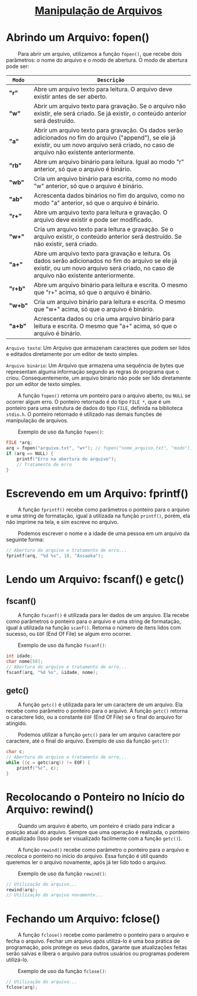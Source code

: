 <h1 align="center" style="text-decoration: underline; font-weight: bold;"> Manipulação de Arquivos </h1>


# Abrindo um Arquivo: fopen()
&emsp;&emsp; Para abrir um arquivo, utilizamos a função `fopen()`, que recebe dois parâmetros: o nome do arquivo e o modo de abertura. O modo de abertura pode ser:

| `Modo`     | `Descrição` |
| ---------- | ----------- |
| **"r"**    | Abre um arquivo texto para leitura. O arquivo deve existir antes de ser aberto. |
| **"w"**    | Abrir um arquivo texto para gravação. Se o arquivo não existir, ele será criado. Se já existir, o conteúdo anterior será destruído. |
| **"a"**    | Abrir um arquivo texto para gravação. Os dados serão adicionados no fim do arquivo ("append"), se ele já existir, ou um novo arquivo será criado, no caso de arquivo não existente anteriormente. |
| **"rb"**   | Abre um arquivo binário para leitura. Igual ao modo "r" anterior, só que o arquivo é binário. |
| **"wb"**   | Cria um arquivo binário para escrita, como no modo "w" anterior, só que o arquivo é binário. |
| **"ab"**   | Acrescenta dados binários no fim do arquivo, como no modo "a" anterior, só que o arquivo é binário. |
| **"r+"**   | Abre um arquivo texto para leitura e gravação. O arquivo deve existir e pode ser modificado. |
| **"w+"**   | Cria um arquivo texto para leitura e gravação. Se o arquivo existir, o conteúdo anterior será destruído. Se não existir, será criado. |
| **"a+"**   | Abre um arquivo texto para gravação e leitura. Os dados serão adicionados no fim do arquivo se ele já existir, ou um novo arquivo será criado, no caso de arquivo não existente anteriormente. |
| **"r+b"**  | Abre um arquivo binário para leitura e escrita. O mesmo que "r+" acima, só que o arquivo é binário. |
| **"w+b"**  | Cria um arquivo binário para leitura e escrita. O mesmo que "w+" acima, só que o arquivo é binário. |
| **"a+b"**  | Acrescenta dados ou cria uma arquivo binário para leitura e escrita. O mesmo que "a+" acima, só que o arquivo é binário. |

`Arquivo texto`: Um Arquivo que armazenam caracteres que podem ser lidos e editados diretamente por um editor de texto simples.

`Arquivo binário`: Um Arquivo que armazena uma sequência de bytes que representam alguma informação segundo as regras do programa que o criou. Consequentemente, um arquivo binário não pode ser lido diretamente por um editor de texto simples.

&emsp;&emsp; A função `fopen()` retorna um ponteiro para o arquivo aberto, ou `NULL` se ocorrer algum erro. O ponteiro retornado é do tipo `FILE *`, que é um ponteiro para uma estrutura de dados do tipo `FILE`, definida na biblioteca `stdio.h`. O ponteiro retornado é utilizado nas demais funções de manipulação de arquivos.

&emsp;&emsp; Exemplo de uso da função `fopen()`:
~~~c
FILE *arq;
arq = fopen("arquivo.txt", "w+"); // fopen("nome_arquivo.txt", "modo");
if (arq == NULL) {
    printf("Erro na abertura do arquivo");
    // Tratamento de erro
}
~~~



# Escrevendo em um Arquivo: fprintf()
&emsp;&emsp; A função `fprintf()` recebe como parâmetros o ponteiro para o arquivo e uma string de formatação, igual à utilizada na função `printf()`, porém, ela não imprime na tela, e sim escreve no arquivo.

&emsp;&emsp; Podemos escrever o nome e a idade de uma pessoa em um arquivo da seguinte forma:
~~~c
// Abertura do arquivo e tratamento de erro...
fprintf(arq, "%d %s", 18, "Assaoka");
~~~



# Lendo um Arquivo: fscanf() e getc()
## fscanf()
&emsp;&emsp; A função `fscanf()` é utilizada para ler dados de um arquivo. Ela recebe como parâmetros o ponteiro para o arquivo e uma string de formatação, igual à utilizada na função `scanf()`. Retorna o número de itens lidos com sucesso, ou `EOF` (End Of File) se algum erro ocorrer.

&emsp;&emsp; Exemplo de uso da função `fscanf()`:
~~~c
int idade;
char nome[50];
// Abertura do arquivo e tratamento de erro...
fscanf(arq, "%d %s", &idade, nome);
~~~

## getc()
&emsp;&emsp; A função `getc()` é utilizada para ler um caractere de um arquivo. Ela recebe como parâmetro o ponteiro para o arquivo. A função `getc()` retorna o caractere lido, ou a constante `EOF` (End Of File) se o final do arquivo for atingido.

&emsp;&emsp; Podemos utilizar a função `getc()` para ler um arquivo caractere por caractere, até o final do arquivo. Exemplo de uso da função `getc()`:
~~~c
char c;
// Abertura do arquivo e tratamento de erro...
while ((c = getc(arq)) != EOF) {
    printf("%c", c);
}
~~~



# Recolocando o Ponteiro no Início do Arquivo: rewind()
&emsp;&emsp; Quando um arquivo é aberto, um ponteiro é criado para indicar a posição atual do arquivo. Sempre que uma operação é realizada, o ponteiro é atualizado (Isso pode ser visualizado facilmente com a função `getc()`). 

&emsp;&emsp; A função `rewind()` recebe como parâmetro o ponteiro para o arquivo e recoloca o ponteiro no início do arquivo. Essa função é útil quando queremos ler o arquivo novamente, após já ter lido todo o arquivo.

&emsp;&emsp; Exemplo de uso da função `rewind()`:
~~~c
// Utilização do arquivo...
rewind(arq);
// Utilização do arquivo novamente...
~~~



# Fechando um Arquivo: fclose()
&emsp;&emsp; A função `fclose()` recebe como parâmetro o ponteiro para o arquivo e fecha o arquivo. Fechar um arquivo após utilizá-lo é uma boa prática de programação, pois protege os seus dados, garante que atualizações feitas serão salvas e libera o arquivo para outros usuários ou programas poderem utilizá-lo.

&emsp;&emsp; Exemplo de uso da função `fclose()`:
~~~c
// Utilização do arquivo...
fclose(arq);
~~~

#
